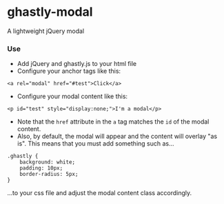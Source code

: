 # ghastly-modal

A lightweight jQuery modal

### Use

* Add jQuery and ghastly.js to your html file
* Configure your anchor tags like this:

```
<a rel="modal" href="#test">Click</a>
```

* Configure your modal content like this:

```
<p id="test" style="display:none;">I'm a modal</p>
```

* Note that the `href` attribute in the `a` tag matches the `id` of the modal content.
* Also, by default, the modal will appear and the content will overlay "as is". This means that you must add something such as...

```
.ghastly {
    background: white;
    padding: 10px;
    border-radius: 5px;
}
```

...to your css file and adjust the modal content class accordingly.
